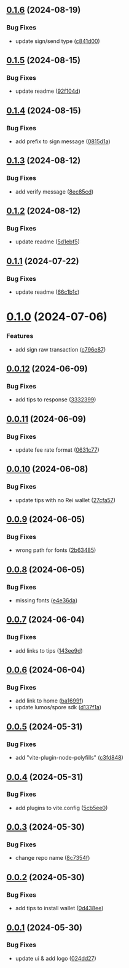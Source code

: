 ## [0.1.6](https://github.com/TeamTaoist/reiwallet-dapp-demo/compare/v0.1.5...v0.1.6) (2024-08-19)


### Bug Fixes

* update sign/send type ([c841d00](https://github.com/TeamTaoist/reiwallet-dapp-demo/commit/c841d0042bed2003ed4597f4a17b8c9789253aa8))



## [0.1.5](https://github.com/TeamTaoist/reiwallet-dapp-demo/compare/v0.1.4...v0.1.5) (2024-08-15)


### Bug Fixes

* update readme ([92f104d](https://github.com/TeamTaoist/reiwallet-dapp-demo/commit/92f104d11800a21d781533ef47d36a76d304a545))



## [0.1.4](https://github.com/TeamTaoist/reiwallet-dapp-demo/compare/v0.1.3...v0.1.4) (2024-08-15)


### Bug Fixes

* add prefix to sign message ([0815d1a](https://github.com/TeamTaoist/reiwallet-dapp-demo/commit/0815d1a0df2b47219e0d0c6764e90ded704f7e90))



## [0.1.3](https://github.com/TeamTaoist/reiwallet-dapp-demo/compare/v0.1.2...v0.1.3) (2024-08-12)


### Bug Fixes

* add verify message ([8ec85cd](https://github.com/TeamTaoist/reiwallet-dapp-demo/commit/8ec85cdd205fdc4294ecb4fa01282c8d93f0a539))



## [0.1.2](https://github.com/TeamTaoist/reiwallet-dapp-demo/compare/v0.1.1...v0.1.2) (2024-08-12)


### Bug Fixes

* update readme ([5d1ebf5](https://github.com/TeamTaoist/reiwallet-dapp-demo/commit/5d1ebf5b1c50e3592d39fe0d91f10bde6559fd89))



## [0.1.1](https://github.com/TeamTaoist/reiwallet-dapp-demo/compare/v0.1.0...v0.1.1) (2024-07-22)


### Bug Fixes

* update readme ([66c1b1c](https://github.com/TeamTaoist/reiwallet-dapp-demo/commit/66c1b1cf2b7ca64b89f04b70fb23166a5b41be7a))



# [0.1.0](https://github.com/TeamTaoist/reiwallet-dapp-demo/compare/v0.0.12...v0.1.0) (2024-07-06)


### Features

* add sign raw transaction ([c796e87](https://github.com/TeamTaoist/reiwallet-dapp-demo/commit/c796e87ae8f6bb1ae108e5d1827bcf7f11774dc6))



## [0.0.12](https://github.com/TeamTaoist/reiwallet-dapp-demo/compare/v0.0.11...v0.0.12) (2024-06-09)


### Bug Fixes

* add tips to  response ([3332399](https://github.com/TeamTaoist/reiwallet-dapp-demo/commit/3332399ea62d36434ee2cbff61f0aec3a84407c5))



## [0.0.11](https://github.com/TeamTaoist/reiwallet-dapp-demo/compare/v0.0.10...v0.0.11) (2024-06-09)


### Bug Fixes

* update fee rate format ([0631c77](https://github.com/TeamTaoist/reiwallet-dapp-demo/commit/0631c7707260cc713d2ea8a941992275c28825bb))



## [0.0.10](https://github.com/TeamTaoist/reiwallet-dapp-demo/compare/v0.0.9...v0.0.10) (2024-06-08)


### Bug Fixes

* update tips with no Rei wallet ([27cfa57](https://github.com/TeamTaoist/reiwallet-dapp-demo/commit/27cfa57e982ef1b67d936c276c9d10c8a942bcde))



## [0.0.9](https://github.com/TeamTaoist/reiwallet-dapp-demo/compare/v0.0.8...v0.0.9) (2024-06-05)


### Bug Fixes

* wrong path for fonts ([2b63485](https://github.com/TeamTaoist/reiwallet-dapp-demo/commit/2b63485cc5852c2db65ab9a2feb0d8f37d864669))



## [0.0.8](https://github.com/TeamTaoist/reiwallet-dapp-demo/compare/v0.0.7...v0.0.8) (2024-06-05)


### Bug Fixes

* missing fonts ([e4e36da](https://github.com/TeamTaoist/reiwallet-dapp-demo/commit/e4e36dab282b68fdb5c034355d1b6fb28d319ed3))



## [0.0.7](https://github.com/TeamTaoist/reiwallet-dapp-demo/compare/v0.0.6...v0.0.7) (2024-06-04)


### Bug Fixes

* add links to tips ([143ee9d](https://github.com/TeamTaoist/reiwallet-dapp-demo/commit/143ee9de2ba40963a4ca2d565e9d0b8ce30db929))



## [0.0.6](https://github.com/TeamTaoist/reiwallet-dapp-demo/compare/v0.0.5...v0.0.6) (2024-06-04)


### Bug Fixes

* add link to home ([ba1699f](https://github.com/TeamTaoist/reiwallet-dapp-demo/commit/ba1699f9af7d9c6b4698a094a03bf583802f7297))
* update lumos/spore sdk ([d137f1a](https://github.com/TeamTaoist/reiwallet-dapp-demo/commit/d137f1a2c268f0d2477a1a1bb5e3f4e4cf0b76c5))



## [0.0.5](https://github.com/TeamTaoist/reiwallet-dapp-demo/compare/v0.0.4...v0.0.5) (2024-05-31)


### Bug Fixes

* add "vite-plugin-node-polyfills" ([c3fd848](https://github.com/TeamTaoist/reiwallet-dapp-demo/commit/c3fd8484d911d22e96c6eb65a5d3be8fa5e9b0f3))



## [0.0.4](https://github.com/TeamTaoist/reiwallet-dapp-demo/compare/v0.0.3...v0.0.4) (2024-05-31)


### Bug Fixes

* add plugins to vite.config ([5cb5ee0](https://github.com/TeamTaoist/reiwallet-dapp-demo/commit/5cb5ee0c19401471735f587cf4666b89b32be0ce))



## [0.0.3](https://github.com/TeamTaoist/reiwallet-dapp-demo/compare/v0.0.2...v0.0.3) (2024-05-30)


### Bug Fixes

* change repo name ([8c7354f](https://github.com/TeamTaoist/reiwallet-dapp-demo/commit/8c7354f53168089fc0ce94fbfd1aac1eacdfc27d))



## [0.0.2](https://github.com/TeamTaoist/reiwallet-dapp-demo/compare/v0.0.1...v0.0.2) (2024-05-30)


### Bug Fixes

* add tips to install wallet ([0d438ee](https://github.com/TeamTaoist/reiwallet-dapp-demo/commit/0d438ee88d17e681459b79697a12db7d474f2c53))



## [0.0.1](https://github.com/TeamTaoist/reiwallet-dapp-demo/compare/024dd27c592b6346e4749616f12e580072259614...v0.0.1) (2024-05-30)


### Bug Fixes

* update ui & add logo ([024dd27](https://github.com/TeamTaoist/reiwallet-dapp-demo/commit/024dd27c592b6346e4749616f12e580072259614))



